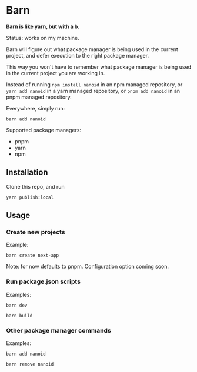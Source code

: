 # Barn

**Barn is like yarn, but with a b.**

Status: works on my machine.

Barn will figure out what package manager is being used in the current project, and defer execution to the right package manager.

This way you won't have to remember what package manager is being used in the current project you are working in.

Instead of running `npm install nanoid` in an npm managed repository, or `yarn add nanoid` in a yarn managed repository, or `pnpm add nanoid` in an pnpm managed repository.

Everywhere, simply run:

```
barn add nanoid
```

Supported package managers:

- pnpm
- yarn
- npm

## Installation

Clone this repo, and run

```
yarn publish:local
```

## Usage

### Create new projects

Example:

```
barn create next-app
```

Note: for now defaults to pnpm. Configuration option coming soon.

### Run package.json scripts

Examples:

```
barn dev
```

```
barn build
```

### Other package manager commands

Examples:

```
barn add nanoid
```

```
barn remove nanoid
```
